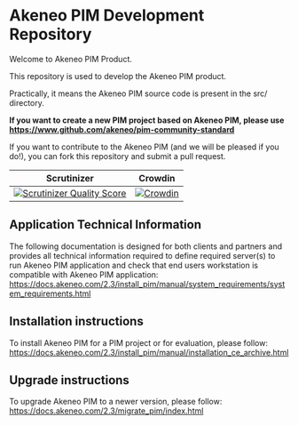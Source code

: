 Akeneo PIM Development Repository
=================================
Welcome to Akeneo PIM Product.

This repository is used to develop the Akeneo PIM product.

Practically, it means the Akeneo PIM source code is present in the src/ directory.

**If you want to create a new PIM project based on Akeneo PIM, please use https://www.github.com/akeneo/pim-community-standard**

If you want to contribute to the Akeneo PIM (and we will be pleased if you do!), you can fork this repository and submit a pull request.

Scrutinizer | Crowdin
----------- | -------
[![Scrutinizer Quality Score](https://scrutinizer-ci.com/g/akeneo/pim-community-dev/badges/quality-score.png?s=05ef3d5d2bbfae2f9a659060b21711d275f0c1ff)](https://scrutinizer-ci.com/g/akeneo/pim-community-dev/) | [![Crowdin](https://d322cqt584bo4o.cloudfront.net/akeneo/localized.svg)](https://crowdin.com/project/akeneo)

Application Technical Information
---------------------------------

The following documentation is designed for both clients and partners and provides all technical information required to define required server(s) to run Akeneo PIM application and check that end users workstation is compatible with Akeneo PIM application:
https://docs.akeneo.com/2.3/install_pim/manual/system_requirements/system_requirements.html

Installation instructions
-------------------------

To install Akeneo PIM for a PIM project or for evaluation, please follow:
https://docs.akeneo.com/2.3/install_pim/manual/installation_ce_archive.html

Upgrade instructions
--------------------

To upgrade Akeneo PIM to a newer version, please follow:
https://docs.akeneo.com/2.3/migrate_pim/index.html
